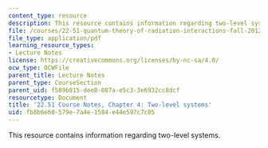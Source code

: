 ```yaml
---
content_type: resource
description: This resource contains information regarding two-level systems.
file: /courses/22-51-quantum-theory-of-radiation-interactions-fall-2012/fb8b6e60579e7a4e1584e44e597c7c05_MIT22_51F12_Ch4.pdf
file_type: application/pdf
learning_resource_types:
- Lecture Notes
license: https://creativecommons.org/licenses/by-nc-sa/4.0/
ocw_type: OCWFile
parent_title: Lecture Notes
parent_type: CourseSection
parent_uid: f589b815-dee8-087a-e5c3-3e6932cc8dcf
resourcetype: Document
title: '22.51 Course Notes, Chapter 4: Two-level systems'
uid: fb8b6e60-579e-7a4e-1584-e44e597c7c05
---
```

This resource contains information regarding two-level systems.